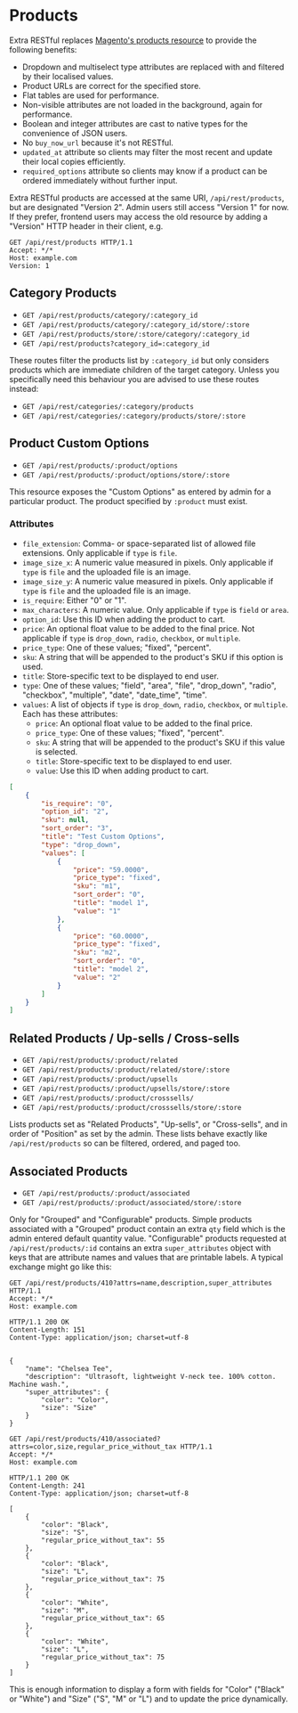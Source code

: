 # Products

Extra RESTful replaces [Magento's products resource](http://devdocs.magento.com/guides/m1x/api/rest/Resources/Products/products.html) to provide the following benefits:

- Dropdown and multiselect type attributes are replaced with and filtered by their localised values.
- Product URLs are correct for the specified store.
- Flat tables are used for performance.
- Non-visible attributes are not loaded in the background, again for performance.
- Boolean and integer attributes are cast to native types for the convenience of JSON users.
- No `buy_now_url` because it's not RESTful.
- `updated_at` attribute so clients may filter the most recent and update their local copies efficiently.
- `required_options` attribute so clients may know if a product can be ordered immediately without further input.

Extra RESTful products are accessed at the same URI, `/api/rest/products`, but are designated "Version 2".
Admin users still access "Version 1" for now.
If they prefer, frontend users may access the old resource by adding a "Version" HTTP header in their client, e.g.

```http
GET /api/rest/products HTTP/1.1
Accept: */*
Host: example.com
Version: 1
```

## Category Products

- `GET /api/rest/products/category/:category_id`
- `GET /api/rest/products/category/:category_id/store/:store`
- `GET /api/rest/products/store/:store/category/:category_id`
- `GET /api/rest/products?category_id=:category_id`

These routes filter the products list by `:category_id` but only considers products which are immediate children of the target category.
Unless you specifically need this behaviour you are advised to use these routes instead:

- `GET /api/rest/categories/:category/products`
- `GET /api/rest/categories/:category/products/store/:store`

## Product Custom Options

- `GET /api/rest/products/:product/options`
- `GET /api/rest/products/:product/options/store/:store`

This resource exposes the "Custom Options" as entered by admin for a particular product.
The product specified by `:product` must exist.

### Attributes

- `file_extension`: Comma- or space-separated list of allowed file extensions. Only applicable if `type` is `file`.
- `image_size_x`: A numeric value measured in pixels.  Only applicable if `type` is `file` and the uploaded file is an image.
- `image_size_y`: A numeric value measured in pixels.  Only applicable if `type` is `file` and the uploaded file is an image.
- `is_require`: Either "0" or "1".
- `max_characters`: A numeric value.  Only applicable if `type` is `field` or `area`.
- `option_id`: Use this ID when adding the product to cart.
- `price`: An optional float value to be added to the final price.  Not applicable if `type` is `drop_down`, `radio`, `checkbox`, or `multiple`.
- `price_type`: One of these values; "fixed", "percent".
- `sku`: A string that will be appended to the product's SKU if this option is used.
- `title`: Store-specific text to be displayed to end user.
- `type`: One of these values; "field", "area", "file", "drop_down", "radio", "checkbox", "multiple", "date", "date_time", "time".
- `values`: A list of objects if `type` is `drop_down`, `radio`, `checkbox`, or `multiple`.  Each has these attributes:
  - `price`: An optional float value to be added to the final price.
  - `price_type`: One of these values; "fixed", "percent".
  - `sku`: A string that will be appended to the product's SKU if this value is selected.
  - `title`: Store-specific text to be displayed to end user.
  - `value`: Use this ID when adding product to cart.

```json
[
    {
        "is_require": "0",
        "option_id": "2",
        "sku": null,
        "sort_order": "3",
        "title": "Test Custom Options",
        "type": "drop_down",
        "values": [
            {
                "price": "59.0000",
                "price_type": "fixed",
                "sku": "m1",
                "sort_order": "0",
                "title": "model 1",
                "value": "1"
            },
            {
                "price": "60.0000",
                "price_type": "fixed",
                "sku": "m2",
                "sort_order": "0",
                "title": "model 2",
                "value": "2"
            }
        ]
    }
]
```

## Related Products / Up-sells / Cross-sells

- `GET /api/rest/products/:product/related`
- `GET /api/rest/products/:product/related/store/:store`
- `GET /api/rest/products/:product/upsells`
- `GET /api/rest/products/:product/upsells/store/:store`
- `GET /api/rest/products/:product/crosssells/`
- `GET /api/rest/products/:product/crosssells/store/:store`

Lists products set as "Related Products", "Up-sells", or "Cross-sells", and in order of "Position" as set by the admin.
These lists behave exactly like `/api/rest/products` so can be filtered, ordered, and paged too.

## Associated Products

- `GET /api/rest/products/:product/associated`
- `GET /api/rest/products/:product/associated/store/:store`

Only for "Grouped" and "Configurable" products.
Simple products associated with a "Grouped" product contain an extra `qty` field which is the admin entered default quantity value.
"Configurable" products requested at `/api/rest/products/:id` contains an extra `super_attributes` object with keys that are attribute names and values that are printable labels.  A typical exchange might go like this:

```
GET /api/rest/products/410?attrs=name,description,super_attributes HTTP/1.1
Accept: */*
Host: example.com

HTTP/1.1 200 OK
Content-Length: 151
Content-Type: application/json; charset=utf-8


{
    "name": "Chelsea Tee",
    "description": "Ultrasoft, lightweight V-neck tee. 100% cotton. Machine wash.",
    "super_attributes": {
        "color": "Color",
        "size": "Size"
    }
}

GET /api/rest/products/410/associated?attrs=color,size,regular_price_without_tax HTTP/1.1
Accept: */*
Host: example.com

HTTP/1.1 200 OK
Content-Length: 241
Content-Type: application/json; charset=utf-8

[
    {
        "color": "Black",
        "size": "S",
        "regular_price_without_tax": 55
    },
    {
        "color": "Black",
        "size": "L",
        "regular_price_without_tax": 75
    },
    {
        "color": "White",
        "size": "M",
        "regular_price_without_tax": 65
    },
    {
        "color": "White",
        "size": "L",
        "regular_price_without_tax": 75
    }
]
```

This is enough information to display a form with fields for "Color" ("Black" or "White") and "Size" ("S", "M" or "L") and to update the price dynamically.

